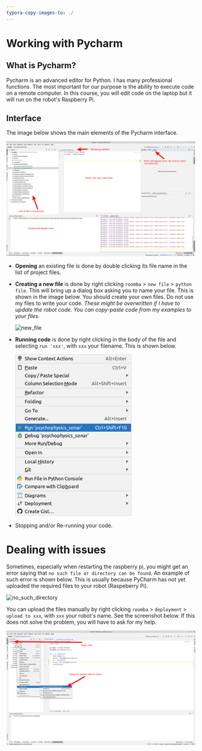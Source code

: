 ```yaml
---
typora-copy-images-to: ./
---
```


# Working with Pycharm

## What is Pycharm?

Pycharm is an advanced editor for Python. I has many professional functions. The most important for our purpose is the ability to execute code on a remote computer. In this course, you will edit code on the laptop but it will run on the robot's Raspberry Pi.

## Interface

The image below shows the main elements of the Pycharm interface.

<img src="interface.png" alt="interface" style="zoom:50%;" /> 

+ **Opening** an existing file is done by double clicking its file name in the list of project files.

+ **Creating a new file** is done by right clicking `roomba` > `new file` > `python file`. This will bring up a dialog box asking you to name your file. This is shown in the image below. You should create your own files. Do not use my files to write your code. *These might be overwritten if I have to update the robot code. You can copy-paste code from my examples to your files.*

  ![new_file](/home/dieter/Dropbox/PythonRepos/roomba/student_documentation/new_file.png)

+ **Running code** is done by right clicking in the body of the file and selecting `run 'xxx'`, with `xxx` your filename. This is shown below.

  ![run_code](run_code.png)

+ Stopping  and/or Re-running your code. 



# Dealing with issues

Sometimes, especially when restarting the raspberry pi, you might get an error saying that `no such file or directory can be found`. An example of such error is shown below. This is usually because PyCharm has not yet uploaded the required files to your robot (Raspeberry Pi).

![no_such_directory](/home/dieter/Dropbox/PythonRepos/roomba/student_documentation/no_such_directory.png)

You can upload the files manually by right clicking `roomba` > `deployment` > `upload to xxx`, with `xxx` your robot's name. See the screenshot below. If this does not solve the problem, you will have to ask for my help.

![](deploy.png)
